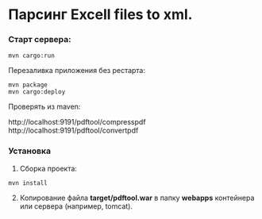 # Парсинг Excell files to xml.

### Старт сервера:

```
mvn cargo:run
```

Перезаливка приложения без рестарта:

```
mvn package
mvn cargo:deploy
```

Проверять из maven:

http://localhost:9191/pdftool/compresspdf
http://localhost:9191/pdftool/convertpdf

### Установка

1. Сборка проекта:

```
mvn install
```

2. Копирование файла **target/pdftool.war** в папку **webapps** контейнера или сервера (например, tomcat).


